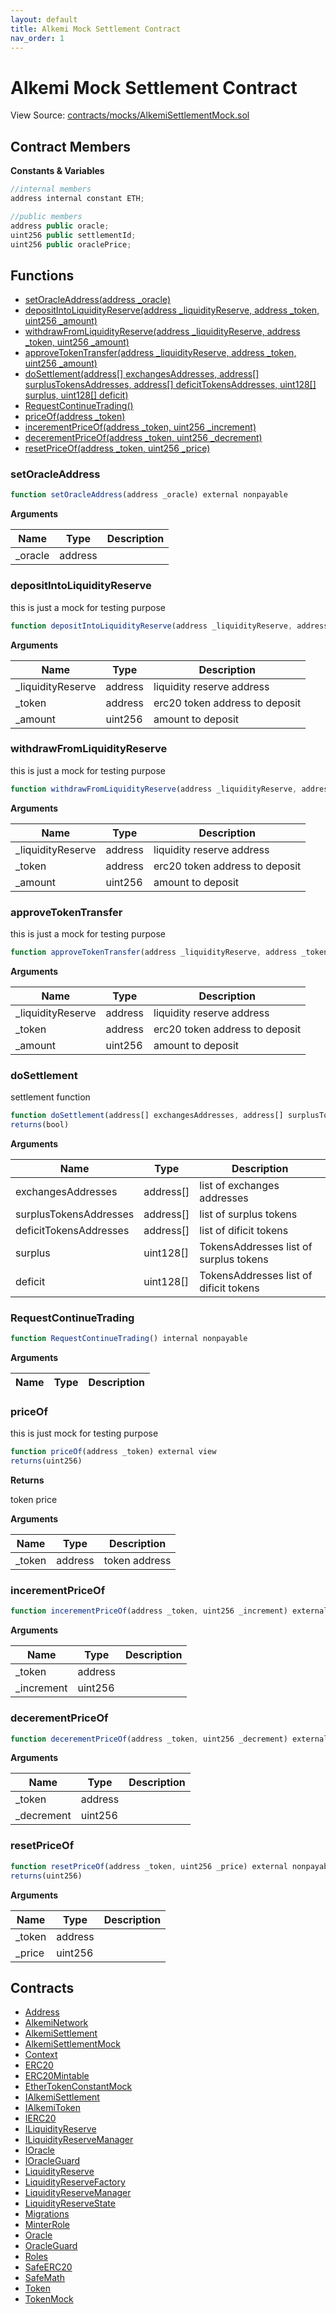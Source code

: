 ```yaml
---
layout: default
title: Alkemi Mock Settlement Contract
nav_order: 1
---
```



# Alkemi Mock Settlement Contract

View Source: [contracts/mocks/AlkemiSettlementMock.sol](../contracts/mocks/AlkemiSettlementMock.sol)


## Contract Members
**Constants & Variables**

```js
//internal members
address internal constant ETH;

//public members
address public oracle;
uint256 public settlementId;
uint256 public oraclePrice;

```

## Functions

- [setOracleAddress(address _oracle)](#setoracleaddress)
- [depositIntoLiquidityReserve(address _liquidityReserve, address _token, uint256 _amount)](#depositintoliquidityreserve)
- [withdrawFromLiquidityReserve(address _liquidityReserve, address _token, uint256 _amount)](#withdrawfromliquidityreserve)
- [approveTokenTransfer(address _liquidityReserve, address _token, uint256 _amount)](#approvetokentransfer)
- [doSettlement(address[] exchangesAddresses, address[] surplusTokensAddresses, address[] deficitTokensAddresses, uint128[] surplus, uint128[] deficit)](#dosettlement)
- [RequestContinueTrading()](#requestcontinuetrading)
- [priceOf(address _token)](#priceof)
- [incerementPriceOf(address _token, uint256 _increment)](#incerementpriceof)
- [decerementPriceOf(address _token, uint256 _decrement)](#decerementpriceof)
- [resetPriceOf(address _token, uint256 _price)](#resetpriceof)

### setOracleAddress

```js
function setOracleAddress(address _oracle) external nonpayable
```

**Arguments**

| Name        | Type           | Description  |
| ------------- |------------- | -----|
| _oracle | address |  | 

### depositIntoLiquidityReserve

this is just a mock for testing purpose

```js
function depositIntoLiquidityReserve(address _liquidityReserve, address _token, uint256 _amount) public payable
```

**Arguments**

| Name        | Type           | Description  |
| ------------- |------------- | -----|
| _liquidityReserve | address | liquidity reserve address | 
| _token | address | erc20 token address to deposit | 
| _amount | uint256 | amount to deposit | 

### withdrawFromLiquidityReserve

this is just a mock for testing purpose

```js
function withdrawFromLiquidityReserve(address _liquidityReserve, address _token, uint256 _amount) public nonpayable
```

**Arguments**

| Name        | Type           | Description  |
| ------------- |------------- | -----|
| _liquidityReserve | address | liquidity reserve address | 
| _token | address | erc20 token address to deposit | 
| _amount | uint256 | amount to deposit | 

### approveTokenTransfer

this is just a mock for testing purpose

```js
function approveTokenTransfer(address _liquidityReserve, address _token, uint256 _amount) public nonpayable
```

**Arguments**

| Name        | Type           | Description  |
| ------------- |------------- | -----|
| _liquidityReserve | address | liquidity reserve address | 
| _token | address | erc20 token address to deposit | 
| _amount | uint256 | amount to deposit | 

### doSettlement

settlement function

```js
function doSettlement(address[] exchangesAddresses, address[] surplusTokensAddresses, address[] deficitTokensAddresses, uint128[] surplus, uint128[] deficit) external nonpayable
returns(bool)
```

**Arguments**

| Name        | Type           | Description  |
| ------------- |------------- | -----|
| exchangesAddresses | address[] | list of exchanges addresses | 
| surplusTokensAddresses | address[] | list of surplus tokens | 
| deficitTokensAddresses | address[] | list of dificit tokens | 
| surplus | uint128[] | TokensAddresses list of surplus tokens | 
| deficit | uint128[] | TokensAddresses list of dificit tokens | 

### RequestContinueTrading

```js
function RequestContinueTrading() internal nonpayable
```

**Arguments**

| Name        | Type           | Description  |
| ------------- |------------- | -----|

### priceOf

this is just  mock for testing purpose

```js
function priceOf(address _token) external view
returns(uint256)
```

**Returns**

token price

**Arguments**

| Name        | Type           | Description  |
| ------------- |------------- | -----|
| _token | address | token address | 

### incerementPriceOf

```js
function incerementPriceOf(address _token, uint256 _increment) external nonpayable
```

**Arguments**

| Name        | Type           | Description  |
| ------------- |------------- | -----|
| _token | address |  | 
| _increment | uint256 |  | 

### decerementPriceOf

```js
function decerementPriceOf(address _token, uint256 _decrement) external nonpayable
```

**Arguments**

| Name        | Type           | Description  |
| ------------- |------------- | -----|
| _token | address |  | 
| _decrement | uint256 |  | 

### resetPriceOf

```js
function resetPriceOf(address _token, uint256 _price) external nonpayable
returns(uint256)
```

**Arguments**

| Name        | Type           | Description  |
| ------------- |------------- | -----|
| _token | address |  | 
| _price | uint256 |  | 

## Contracts

* [Address](Address.md)
* [AlkemiNetwork](AlkemiNetwork.md)
* [AlkemiSettlement](AlkemiSettlement.md)
* [AlkemiSettlementMock](AlkemiSettlementMock.md)
* [Context](Context.md)
* [ERC20](ERC20.md)
* [ERC20Mintable](ERC20Mintable.md)
* [EtherTokenConstantMock](EtherTokenConstantMock.md)
* [IAlkemiSettlement](IAlkemiSettlement.md)
* [IAlkemiToken](IAlkemiToken.md)
* [IERC20](IERC20.md)
* [ILiquidityReserve](ILiquidityReserve.md)
* [ILiquidityReserveManager](ILiquidityReserveManager.md)
* [IOracle](IOracle.md)
* [IOracleGuard](IOracleGuard.md)
* [LiquidityReserve](LiquidityReserve.md)
* [LiquidityReserveFactory](LiquidityReserveFactory.md)
* [LiquidityReserveManager](LiquidityReserveManager.md)
* [LiquidityReserveState](LiquidityReserveState.md)
* [Migrations](Migrations.md)
* [MinterRole](MinterRole.md)
* [Oracle](Oracle.md)
* [OracleGuard](OracleGuard.md)
* [Roles](Roles.md)
* [SafeERC20](SafeERC20.md)
* [SafeMath](SafeMath.md)
* [Token](Token.md)
* [TokenMock](TokenMock.md)
